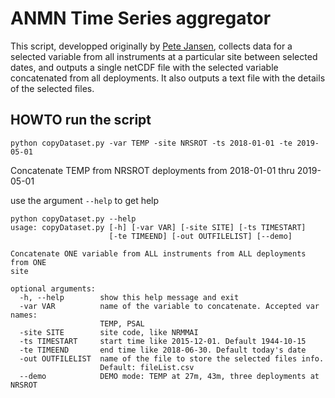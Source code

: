 # ANMN Time Series aggregator

This script, developped originally by [Pete Jansen](https://github.com/petejan/imos-tools), collects data for a selected variable from all instruments at a particular site between selected dates, and outputs a single netCDF file with the selected variable concatenated from all deployments. It also outputs a text file with the details of the selected files.



## HOWTO run the script

`python copyDataset.py -var TEMP -site NRSROT -ts 2018-01-01 -te 2019-05-01`

Concatenate TEMP from NRSROT deployments from 2018-01-01 thru 2019-05-01

use the argument `--help` to get help

```
python copyDataset.py --help
usage: copyDataset.py [-h] [-var VAR] [-site SITE] [-ts TIMESTART]
                      [-te TIMEEND] [-out OUTFILELIST] [--demo]

Concatenate ONE variable from ALL instruments from ALL deployments from ONE
site

optional arguments:
  -h, --help        show this help message and exit
  -var VAR          name of the variable to concatenate. Accepted var names:
                    TEMP, PSAL
  -site SITE        site code, like NRMMAI
  -ts TIMESTART     start time like 2015-12-01. Default 1944-10-15
  -te TIMEEND       end time like 2018-06-30. Default today's date
  -out OUTFILELIST  name of the file to store the selected files info.
                    Default: fileList.csv
  --demo            DEMO mode: TEMP at 27m, 43m, three deployments at NRSROT
```
